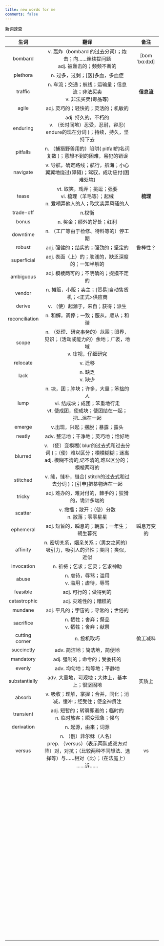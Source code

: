 ```yaml
---
title: new words for me
comments: false
---
```


新词速查

<!--more-->

|      生词      |                             翻译                             |     备注     |
| :------------: | :----------------------------------------------------------: | :----------: |
|    bombard     | v. 轰炸（bombard 的过去分词）；炮击；向……连续提问题<br/>adj. 被轰击的；频频不断的 | [bɒmˈbɑːdɪd] |
|    plethora    |               n. 过多，过剩；[医]多血，多血症                |              |
|    traffic     | n. 车流；交通；航线；运输量；信息流；非法买卖<br/>v. 非法买卖(毒品等) |  **信息流**  |
|     agile      |             adj. 灵巧的；轻快的；灵活的；机敏的              |              |
|    enduring    | adj. 持久的，不朽的<br/>v. （长时间地）忍受，忍耐，容忍( endure的现在分词 )；持续，持久，坚持下去 |              |
|    pitfalls    | n. （捕猎野兽用的）陷阱( pitfall的名词复数 )；意想不到的困难，易犯的错误 |              |
|    navigate    | v. 导航，确定路线；航行，航海；小心翼翼地绕过(障碍)；驾驭，成功应付(困难处境) |              |
|     tease      | vt. 取笑，戏弄；挑逗；强要<br/>vi. 梳理（羊毛等）；起绒<br/>n. 爱嘲弄他人的人；取笑卖弄风骚的人 |   **梳理**   |
|   trade-off    |                            n.权衡                            |              |
|     bonus      |                  n. 奖金；额外的好处；红利                   |              |
|    downtime    |            n. （工厂等由于检修、待料等的）停工期             |              |
|     robust     |             adj. 强健的；结实的；强劲的；坚定的              |   鲁棒性？   |
|  superficial   |      adj. 表面（上）的；肤浅的，缺乏深度的；一知半解的       |              |
|   ambiguous    |            adj. 模棱两可的；不明确的；捉摸不定的             |              |
|     vendor     |     n. 摊贩，小贩；卖主；[贸易]自动售货机；<正式>供应商      |              |
|     derive     |              v. （使）起源于，来自；获得；派生               |              |
| reconciliation |            n. 和解，调停；一致；服从，顺从；和谐             |              |
|     scope      | n. （处理、研究事务的）范围；眼界，见识；（活动或能力的）余地；广袤，地域<br/>v. 审视，仔细研究 |              |
|    relocate    |                           v. 迁移                            |              |
|      lack      |                     n. 缺乏<br/>v. 缺少                      |              |
|      lump      | n. 块，团；肿块；许多，大量；笨拙的人<br/>vi. 结成块；成团；笨重地行走<br/>vt. 使成团，使成块；使团结在一起；把…混在一起 |              |
|     emerge     |                v.出现，兴起；摆脱；暴露；露头                |              |
|     neatly     |             adv. 整洁地；干净地；灵巧地；恰好地              |              |
|    blurred     | v. （使）变模糊( blur的过去式和过去分词 )；（使）难以区分；模模糊糊；迷离<br/>adj. 模糊不清的,记不清的,难以区分的；模棱两可的 |              |
|    stitched    | v. 缝，缝补，缝合( stitch的过去式和过去分词 )；[引申]把某物连在一起 |              |
|     tricky     |      adj. 难办的，难对付的，棘手的；狡猾的，诡计多端的       |              |
|    scatter     |       v. 撒播；散开；（使）分散<br/>n. 散落；零零星星        |              |
|   ephemeral    |         adj. 短暂的，瞬息的；朝露；一年生；朝生暮死          |  瞬息万变的  |
|    affinity    | n. 密切关系，姻亲关系；（男女之间的）吸引力，吸引人的异性；类同；类似，近似 |              |
|   invocation   |                n. 祈祷；乞求；乞灵；乞求神助                 |              |
|     abuse      |         n. 虐待，辱骂；滥用<br/>v. 滥用；虐待，辱骂          |              |
|    feasible    |                    adj. 可行的；做得到的                     |              |
|  catastrophic  |                    adj. 灾难性的；糟糕的                     |              |
|    mundane     |             adj. 平凡的；宇宙的；寻常的；世俗的              |              |
|   sacrifice    |         n. 牺牲；舍弃；祭品<br/>v. 牺牲；舍弃；献祭          |              |
| cutting corner |                         n. 投机取巧                          |   偷工减料   |
|   succinctly   |                 adv. 简洁地；简洁地，简便地                  |              |
|   mandatory    |                adj. 强制的；命令的；受委托的                 |              |
|     evenly     |                 adv. 均匀地；均等地；平静地                  |              |
| substantially  |        adv. 大量地，可观地；大体上，基本上；很坚固地         |    实质上    |
|     absorb     | v. 吸收；理解，掌握；合并，同化；消减，缓冲；经受住；使全神贯注 |              |
|   transient    | adj. 短暂的；转瞬即逝的；临时的<br/>n. 临时旅客；瞬变现象；候鸟 |              |
|   derivation   |                     n. 起源，由来；词源                      |              |
|     versus     | n. （俄）菲尔稣（人名）<br/>prep. （versus）（表示两队或双方对阵）对，对抗；（比较两种不同想法、选择等）与……相对（比）；（在法庭上） ……诉…… |      vs      |
|                |                                                              |              |
|                |                                                              |              |
|                |                                                              |              |
|                |                                                              |              |
|                |                                                              |              |
|                |                                                              |              |
|                |                                                              |              |
|                |                                                              |              |
|                |                                                              |              |
|                |                                                              |              |
|                |                                                              |              |
|                |                                                              |              |
|                |                                                              |              |
|                |                                                              |              |
|                |                                                              |              |
|                |                                                              |              |
|                |                                                              |              |
|                |                                                              |              |
|                |                                                              |              |
|                |                                                              |              |
|                |                                                              |              |
|                |                                                              |              |
|                |                                                              |              |
|                |                                                              |              |
|                |                                                              |              |
|                |                                                              |              |
|                |                                                              |              |
|                |                                                              |              |
|                |                                                              |              |
|                |                                                              |              |
|                |                                                              |              |
|                |                                                              |              |
|                |                                                              |              |
|                |                                                              |              |
|                |                                                              |              |
|                |                                                              |              |
|                |                                                              |              |
|                |                                                              |              |
|                |                                                              |              |
|                |                                                              |              |
|                |                                                              |              |
|                |                                                              |              |
|                |                                                              |              |
|                |                                                              |              |
|                |                                                              |              |
|                |                                                              |              |
|                |                                                              |              |
|                |                                                              |              |
|                |                                                              |              |
|                |                                                              |              |
|                |                                                              |              |
|                |                                                              |              |
|                |                                                              |              |
|                |                                                              |              |
|                |                                                              |              |
|                |                                                              |              |
|                |                                                              |              |
|                |                                                              |              |
|                |                                                              |              |
|                |                                                              |              |
|                |                                                              |              |
|                |                                                              |              |
|                |                                                              |              |
|                |                                                              |              |
|                |                                                              |              |
|                |                                                              |              |
|                |                                                              |              |
|                |                                                              |              |
|                |                                                              |              |
|                |                                                              |              |
|                |                                                              |              |
|                |                                                              |              |
|                |                                                              |              |
|                |                                                              |              |
|                |                                                              |              |
|                |                                                              |              |
|                |                                                              |              |
|                |                                                              |              |
|                |                                                              |              |
|                |                                                              |              |
|                |                                                              |              |
|                |                                                              |              |
|                |                                                              |              |
|                |                                                              |              |
|                |                                                              |              |
|                |                                                              |              |
|                |                                                              |              |
|                |                                                              |              |
|                |                                                              |              |
|                |                                                              |              |
|                |                                                              |              |
|                |                                                              |              |
|                |                                                              |              |







